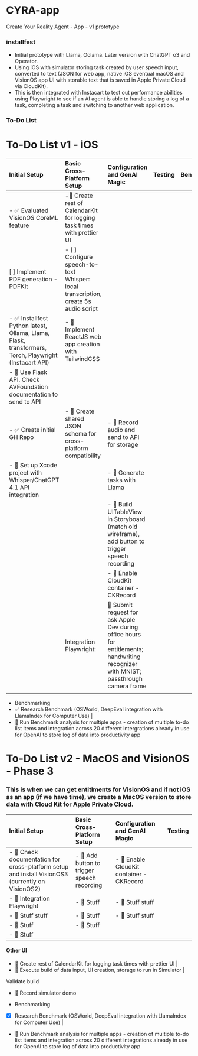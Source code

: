# CYRA-app
Create Your Reality Agent - App - v1 prototype

### installfest
* Initial prototype with Llama, Oolama. Later version with ChatGPT o3 and Operator.
* Using iOS with simulator storing task created by user speech input, converted to text (JSON for web app, native iOS eventual macOS and VisionOS app UI with storable text that is saved in Apple Private Cloud via CloudKit). 
* This is then integrated with Instacart to test out performance abilities using Playwright to see if an AI agent is able to handle storing a log of a task, completing a task and switching to another web application.
### To-Do List


# To-Do List v1 - iOS 

| Initial Setup | Basic Cross-Platform Setup | Configuration and GenAI Magic | Testing | Benchmarking |
| :------------ | :------------------------- | :---------------------------- | :------ | :----------- |
| - ✅ Evaluated VisionOS CoreML feature | -🔲  Create rest of CalendarKit for logging task times with prettier UI |
| [ ] Implement PDF generation - PDFKit | - [ ] Configure speech-to-text Whisper: local transcription, create 5s audio script |
| - ✅ Installfest Python latest, Ollama, Llama, Flask, transformers, Torch, Playwright (Instacart API) | - 🔲 Implement ReactJS web app creation with TailwindCSS |
| - 🔲 Use Flask API. Check AVFoundation documentation to send to API |
| - ✅ Create initial GH Repo | - 🔲 Create shared JSON schema for cross-platform compatibility | - 🔲 Record audio and send to API for storage |
| - 🔲 Set up Xcode project with Whisper/ChatGPT 4.1 API integration | | - 🔲 Generate tasks with Llama |
| | | - 🔲 Build UITableView in Storyboard (match old wireframe), add button to trigger speech recording |
| | | - 🔲 Enable CloudKit container - CKRecord |
| | Integration Playwright: | 🔲 Submit request for ask Apple Dev during office hours for entitlements; handwriting recognizer with MNIST; passthrough camera frame  |
| | |
- Benchmarking 
- ✅ Research Benchmark (OSWorld, DeepEval integration with LlamaIndex for Computer Use) |
- 🔲 Run Benchmark analysis for multiple apps - creation of multiple to-do list items and integration across 20 different intergrations already in use for OpenAI to store log of data into productivity app

# To-Do List v2 - MacOS and VisionOS - Phase 3
### This is when we can get entitlments for VisionOS and if not iOS as an app (if we have time), we create a MacOS version to store data with Cloud Kit for Apple Private Cloud.

| Initial Setup                                                                                                  | Basic Cross-Platform Setup                                      | Configuration and GenAI Magic                                                      | Testing |
|:---------------------------------------------------------------------------------------------------------------|:--------------------------------------------------------------|:-----------------------------------------------------------------------------------|:-------|
| - 🔲 Check documentation for cross-platform setup and install VisionOS3 (currently on VisionOS2)             | - 🔲 Add button to trigger speech recording                    | - 🔲 Enable CloudKit container - CKRecord                                           |        |
| - 🔲 Integration Playwright                                                                                    | - 🔲 Stuff                                                     | - 🔲 Stuff stuff                                                                   |        |
| - 🔲 Stuff stuff                                                                                               | - 🔲 Stuff                                                     | - 🔲 Stuff stuff                                                                   |        |
| - 🔲 Stuff                                                                                                     | - 🔲 Stuff                                                     |                                                                                   |        |
| - 🔲 Stuff                                                                                                     |                                                              |                                                                                   |        |

#### Other UI 
- 🔲 Create rest of CalendarKit for logging task times with prettier UI | 
- 🔲 Execute build of data input, UI creation, storage to run in Simulator | 

Validate build 
- 🔲 Record simulator demo

- Benchmarking 
- [x] Research Benchmark (OSWorld, DeepEval integration with LlamaIndex for Computer Use) | 
- 🔲 Run Benchmark analysis for multiple apps - creation of multiple to-do list items and integration across 20 different integrations already in use for OpenAI to store log of data into productivity app
